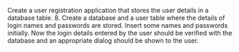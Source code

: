
Create a user registration application that stores the user details in a database table.
8. Create a database and a user table where the details of login names and passwords are stored.
Insert some names and passwords initially. Now the login details entered by the user should
be verified with the database and an appropriate dialog should be shown to the user.
